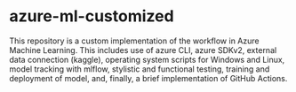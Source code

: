 # azure-ml-customized
This repository is a custom implementation of the workflow in Azure Machine Learning. 
This includes use of azure CLI, azure SDKv2, external data connection (kaggle), 
operating system scripts for Windows and Linux, model tracking with mlflow, 
stylistic and functional testing, training and deployment of model,
and, finally, a brief implementation of GitHub Actions. 
